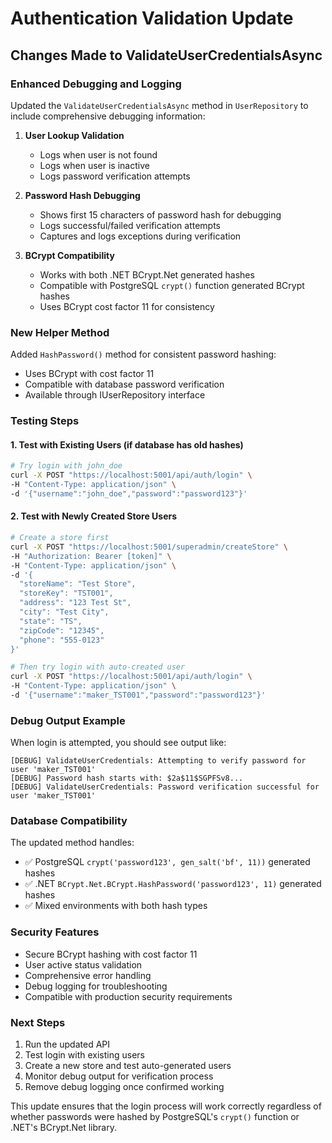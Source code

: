 # Authentication Validation Update

## Changes Made to ValidateUserCredentialsAsync

### Enhanced Debugging and Logging
Updated the `ValidateUserCredentialsAsync` method in `UserRepository` to include comprehensive debugging information:

1. **User Lookup Validation**
   - Logs when user is not found
   - Logs when user is inactive
   - Logs password verification attempts

2. **Password Hash Debugging** 
   - Shows first 15 characters of password hash for debugging
   - Logs successful/failed verification attempts
   - Captures and logs exceptions during verification

3. **BCrypt Compatibility**
   - Works with both .NET BCrypt.Net generated hashes
   - Compatible with PostgreSQL `crypt()` function generated BCrypt hashes
   - Uses BCrypt cost factor 11 for consistency

### New Helper Method
Added `HashPassword()` method for consistent password hashing:
- Uses BCrypt with cost factor 11
- Compatible with database password verification
- Available through IUserRepository interface

### Testing Steps

#### 1. Test with Existing Users (if database has old hashes)
```bash
# Try login with john_doe
curl -X POST "https://localhost:5001/api/auth/login" \
-H "Content-Type: application/json" \
-d '{"username":"john_doe","password":"password123"}'
```

#### 2. Test with Newly Created Store Users
```bash
# Create a store first
curl -X POST "https://localhost:5001/superadmin/createStore" \
-H "Authorization: Bearer [token]" \
-H "Content-Type: application/json" \
-d '{
  "storeName": "Test Store",
  "storeKey": "TST001",
  "address": "123 Test St",
  "city": "Test City", 
  "state": "TS",
  "zipCode": "12345",
  "phone": "555-0123"
}'

# Then try login with auto-created user
curl -X POST "https://localhost:5001/api/auth/login" \
-H "Content-Type: application/json" \
-d '{"username":"maker_TST001","password":"password123"}'
```

### Debug Output Example
When login is attempted, you should see output like:
```
[DEBUG] ValidateUserCredentials: Attempting to verify password for user 'maker_TST001'
[DEBUG] Password hash starts with: $2a$11$SGPFSv8...
[DEBUG] ValidateUserCredentials: Password verification successful for user 'maker_TST001'
```

### Database Compatibility
The updated method handles:
- ✅ PostgreSQL `crypt('password123', gen_salt('bf', 11))` generated hashes
- ✅ .NET `BCrypt.Net.BCrypt.HashPassword('password123', 11)` generated hashes
- ✅ Mixed environments with both hash types

### Security Features
- Secure BCrypt hashing with cost factor 11
- User active status validation
- Comprehensive error handling
- Debug logging for troubleshooting
- Compatible with production security requirements

### Next Steps
1. Run the updated API
2. Test login with existing users
3. Create a new store and test auto-generated users
4. Monitor debug output for verification process
5. Remove debug logging once confirmed working

This update ensures that the login process will work correctly regardless of whether passwords were hashed by PostgreSQL's `crypt()` function or .NET's BCrypt.Net library.
